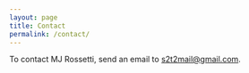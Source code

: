 ```yaml
---
layout: page
title: Contact
permalink: /contact/
---
```


To contact MJ Rossetti, send an email to s2t2mail@gmail.com.
